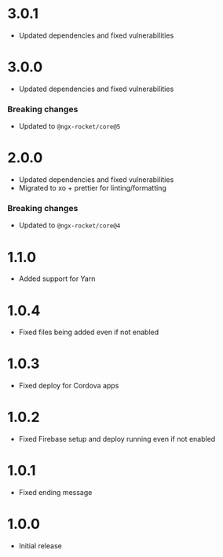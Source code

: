 # 3.0.1
- Updated dependencies and fixed vulnerabilities

# 3.0.0
- Updated dependencies and fixed vulnerabilities

### Breaking changes
- Updated to `@ngx-rocket/core@5`

# 2.0.0
- Updated dependencies and fixed vulnerabilities
- Migrated to xo + prettier for linting/formatting

### Breaking changes
- Updated to `@ngx-rocket/core@4`

# 1.1.0
- Added support for Yarn

# 1.0.4
- Fixed files being added even if not enabled

# 1.0.3
- Fixed deploy for Cordova apps

# 1.0.2
- Fixed Firebase setup and deploy running even if not enabled

# 1.0.1
- Fixed ending message

# 1.0.0
- Initial release
